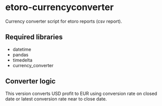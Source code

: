 # etoro-currencyconverter
Currency converter script for etoro reports (csv report).

## Required libraries
- datetime
- pandas
- timedelta
- currency_converter

## Converter logic
This version converts USD profit to EUR using conversion rate on closed date or latest conversion rate near to close date.  
